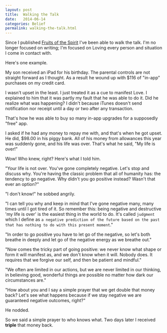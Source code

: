 ```yaml
---
layout: post
title:  Walking the Talk
date:   2014-06-14
categories: Belief
permalink: walking-the-talk.html
---
```

Since I published [Fruits of the Spirit][leanpub] I've been able to walk the talk. I'm no longer focused on writing; I'm focused on Loving every person and situation I come in contact with.

Here's one example.

My son received an iPad for his birthday. The parental controls are not straight forward as I thought. As a result he wound up with $116 of "in-app" purchases on my credit card.

I wasn't upset in the least. I just treated it as a cue to manifest Love. I explained to him that it was partly my fault that he was able to do it. Did he realize what was happening? I didn't because iTunes doesn't send notification nor receipt until a day or two after any transaction.

That's how he was able to buy so many in-app upgrades for a supposedly "free" app.

I asked if he had any money to repay me with, and that's when he got upset. He did, $98.00 in his piggy bank. All of his money from allowances this year was suddenly gone, and his life was over. That's what he said, "My life is over!"

Wow! Who knew, right? Here's what I told him.

"Your life is not over. You've gone completely negative. Let's stop and discuss why. You're having the classic problem that all of humanity has: the tendency to go negative. Why didn't you go positive instead? Wasn't that ever an option?"

"I don't know!" he sobbed angrily.

"I can tell you why and keep in mind that I've gone negative many, many times until I got tired of it. So remember this: being negative and destructive 'my life is over' is the easiest thing in the world to do. It's called `judgment` which I define as `a negative prediction of the future based on the past that has nothing to do with this present moment`."

"In order to go positive you have to let go of the negative, so let's both breathe in deeply and let go of the negative energy as we breathe out."

"Now comes the tricky part of going positive: we never know what shape or form it will manifest as, and we don't know when it will. Nobody does. It requires that we forgive our self, and then be patient and mindful."

"We often are limited in our actions, but we are never limited in our thinking, in believing good, wonderful things are possible no matter how dark our circumstances are."

"How about you and I say a simple prayer that we get double that money back? Let's see what happens because if we stay negative we are guaranteed negative outcomes, right?"

He nodded.

So we said a simple prayer to who knows what. Two days later I received **triple** that money back.

[leanpub]: https://leanpub.com/fruitsofthespirit